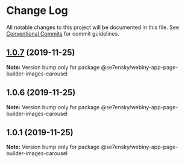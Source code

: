 # Change Log

All notable changes to this project will be documented in this file.
See [Conventional Commits](https://conventionalcommits.org) for commit guidelines.

## [1.0.7](https://github.com/SE7ENSKY/se7ensky-webiny-plugins/compare/@se7ensky/webiny-app-page-builder-images-carousel@1.0.6...@se7ensky/webiny-app-page-builder-images-carousel@1.0.7) (2019-11-25)

**Note:** Version bump only for package @se7ensky/webiny-app-page-builder-images-carousel





## 1.0.6 (2019-11-25)

**Note:** Version bump only for package @se7ensky/webiny-app-page-builder-images-carousel





## 1.0.1 (2019-11-25)

**Note:** Version bump only for package @se7ensky/webiny-app-page-builder-images-carousel
